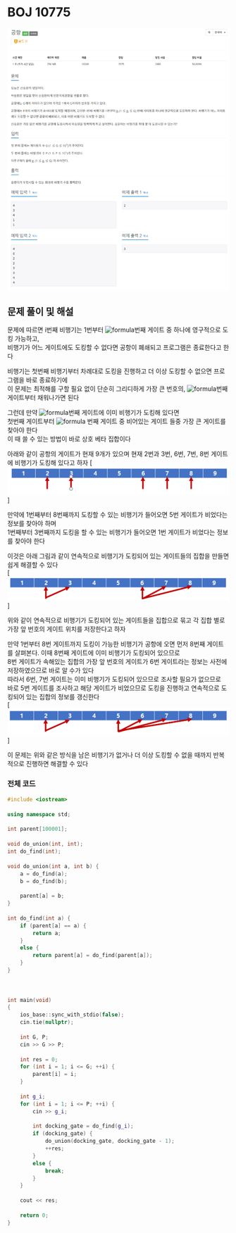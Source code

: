 # BOJ 10775


[![문제 이미지](https://github.com/PNU-PULSE/2021-Fall/blob/main/Disjoint_set&Union_Find/BOJ_10775/1.png)](https://www.acmicpc.net/problem/10775)

## 문제 풀이 및 해설 

문제에 따르면 i번째 비행기는 1번부터 ![formula](https://render.githubusercontent.com/render/math?math=g_i)번째 게이트 중 하나에 영구적으로 도킹 가능하고, <br>
비행기가 어느 게이트에도 도킹할 수 없다면 공항이 폐쇄되고 프로그램은 종료한다고 한다 <br>

비행기는 첫번째 비행기부터 차례대로 도킹을 진행하고 더 이상 도킹할 수 없으면 프로그램을 바로 종료하기에 <br>
이 문제는 최적해를 구할 필요 없이 단순히 그리디하게 가장 큰 번호의, ![formula](https://render.githubusercontent.com/render/math?math=g_i)번째 게이트부터 채워나가면 된다 <br>

그런데 만약 ![formula](https://render.githubusercontent.com/render/math?math=g_i)번째 게이트에 이미 비행기가 도킹해 있다면 <br>
첫번째 게이트부터 ![formula](https://render.githubusercontent.com/render/math?math=g_i) 번째 게이트 중 비어있는 게이트 들중 가장 큰 게이트를 찾아야 한다<br> 
이 때 쓸 수 있는 방법이 바로 상호 베타 집합이다 <br>

아래와 같이 공항의 게이트가 현재 9개가 있으며 현재 2번과 3번, 6번, 7번, 8번 게이트에 비행기가 도킹해 있다고 하자
[![2.png](https://github.com/PNU-PULSE/2021-Fall/blob/main/Disjoint_set&Union_Find/BOJ_10775/2.png)]

만약에 1번째부터 8번째까지 도킹할 수 있는 비행기가 들어오면 5번 게이트가 비었다는 정보를 찾아야 하며 <br>
1번째부터 3번째까지 도킹을 할 수 있는 비행기가 들어오면 1번 게이트가 비었다는 정보를 찾아야 한다 <br>

이것은 아래 그림과 같이 연속적으로 비행기가 도킹되어 있는 게이트들의 집합을 만들면 쉽게 해결할 수 있다 <br>
[![3.png](https://github.com/PNU-PULSE/2021-Fall/blob/main/Disjoint_set&Union_Find/BOJ_10775/3.png)]

위와 같이 연속적으로 비행기가 도킹되어 있는 게이트들을 집합으로 묶고 각 집합 별로 가장 앞 번호의 게이트 위치를 저장한다고 하자 <br>

만약 1번부터 8번 게이트까지 도킹이 가능한 비행기가 공항에 오면 먼저 8번째 게이트를 살펴본다. 이때 8번째 게이트에 이미 비행기가 도킹되어 있으므로 <br>
8번 게이트가 속해있는 집합의 가장 앞 번호의 게이트가 6번 게이트라는 정보는 사전에 저장하였으므로 바로 알 수가 있다 <br>
따라서 6번, 7번 게이트는 이미 비행기가 도킹되어 있으므로 조사할 필요가 없으므로 <br>
바로 5번 게이트를 조사하고 해당 게이트가 비었으므로 도킹을 진행하고 연속적으로 도킹되어 있는 집합의 정보를 갱신한다 <br>
[![4.png](https://github.com/PNU-PULSE/2021-Fall/blob/main/Disjoint_set&Union_Find/BOJ_10775/4.png)]

이 문제는 위와 같은 방식을 남은 비행기가 없거나 더 이상 도킹할 수 없을 때까지 반복적으로 진행하면 해결할 수 있다




### 전체 코드

```C++
#include <iostream>

using namespace std;

int parent[100001];

void do_union(int, int);
int do_find(int);

void do_union(int a, int b) {
	a = do_find(a);
	b = do_find(b);

	parent[a] = b;
}

int do_find(int a) {
	if (parent[a] == a) {
		return a;
	}
	else {
		return parent[a] = do_find(parent[a]);
	}
}
	


int main(void)
{
	ios_base::sync_with_stdio(false);
	cin.tie(nullptr);

	int G, P;
	cin >> G >> P;

	int res = 0;
	for (int i = 1; i <= G; ++i) {
		parent[i] = i;
	}

	int g_i;
	for (int i = 1; i <= P; ++i) {
		cin >> g_i;

		int docking_gate = do_find(g_i);
		if (docking_gate) {
			do_union(docking_gate, docking_gate - 1);
			++res;
		}
		else {
			break;
		}
	}

	cout << res;

	return 0;
}
```




